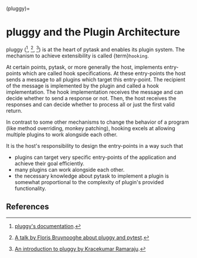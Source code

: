 (pluggy)=

# pluggy and the Plugin Architecture

pluggy ([^id4], [^id5], [^id6]) is at the heart of pytask and enables its plugin system.
The mechanism to achieve extensibility is called {term}`hooking`.

At certain points, pytask, or more generally the host, implements entry-points which are
called hook specifications. At these entry-points the host sends a message to all
plugins which target this entry-point. The recipient of the message is implemented by
the plugin and called a hook implementation. The hook implementation receives the
message and can decide whether to send a response or not. Then, the host receives the
responses and can decide whether to process all or just the first valid return.

In contrast to some other mechanisms to change the behavior of a program (like method
overriding, monkey patching), hooking excels at allowing multiple plugins to work
alongside each other.

It is the host's responsibility to design the entry-points in a way such that

- plugins can target very specific entry-points of the application and achieve their
  goal efficiently.
- many plugins can work alongside each other.
- the necessary knowledge about pytask to implement a plugin is somewhat proportional to
  the complexity of plugin's provided functionality.

## References

[^id4]: [pluggy's documentation](https://pluggy.readthedocs.io/en/latest/).

[^id5]: [A talk by Floris Bruynooghe about pluggy and pytest](https://youtu.be/zZsNPDfOoHU).

[^id6]: [An introduction to pluggy by Kracekumar Ramaraju](https://kracekumar.com/post/build_plugins_with_pluggy).
